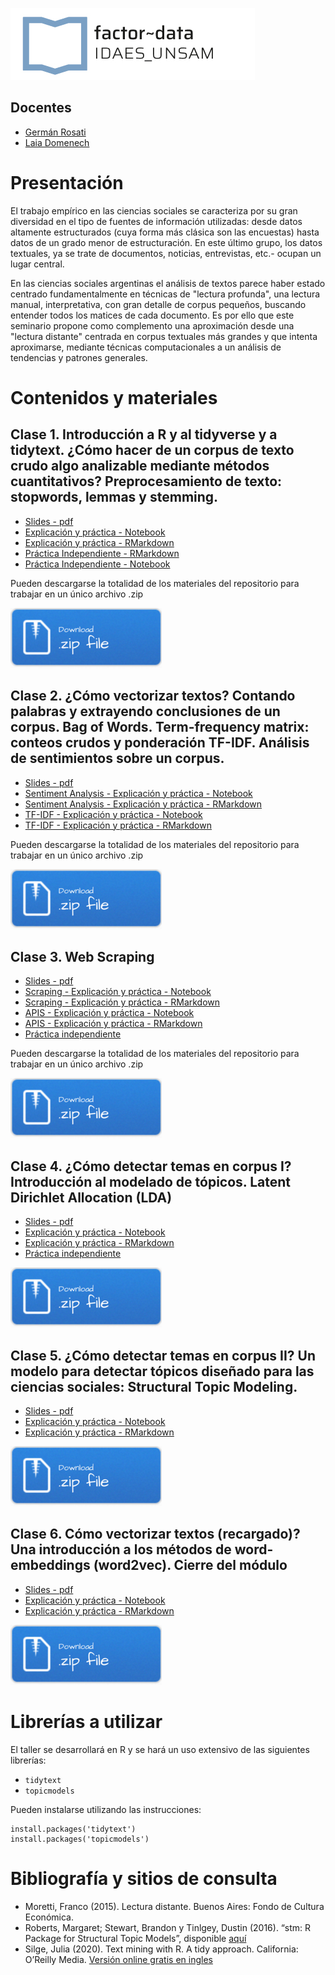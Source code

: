 ![](/imgs/logo-factor-data-solo.jpg)

## Docentes

- [Germán Rosati](https://gefero.github.io/)
- [Laia Domenech]()

# Presentación
El trabajo empírico en las ciencias sociales se caracteriza por su gran diversidad en el tipo de fuentes de información utilizadas: desde datos altamente estructurados (cuya forma más clásica son las encuestas) hasta datos de un grado menor de estructuración. En este último grupo, los datos textuales, ya se trate de documentos, noticias, entrevistas, etc.- ocupan un lugar central.

En las ciencias sociales argentinas el análisis de textos parece haber estado centrado fundamentalmente en técnicas de "lectura profunda", una lectura manual, interpretativa, con gran detalle de corpus pequeños, buscando entender todos los matices de cada documento. Es por ello que este seminario propone como complemento una aproximación desde una "lectura distante" centrada en corpus textuales más grandes y que intenta aproximarse, mediante técnicas computacionales a un análisis de tendencias y patrones generales.


# Contenidos y materiales
## Clase 1. Introducción a R y al tidyverse y a tidytext. ¿Cómo hacer de un corpus de texto crudo algo analizable mediante métodos cuantitativos? Preprocesamiento de texto: stopwords, lemmas y stemming. 

- [Slides - pdf](/clase1/DIPLO_TM_Clase_1.pdf)
- [Explicación y práctica - Notebook](/clase1/notebooks/clase_1.nb.html)
- [Explicación y práctica - RMarkdown](/clase1/notebooks/clase_1.Rmd)
- [Práctica Independiente - RMarkdown](/clase1/notebooks/practica_clase_1.Rmd)
- [Práctica Independiente - Notebook](/clase1/notebooks/practica_clase_1.nb.html)

Pueden descargarse la totalidad de los materiales del repositorio para trabajar en un único archivo .zip

[![](imgs/Download.png)](clase1.zip)


## Clase 2. ¿Cómo vectorizar textos? Contando palabras y extrayendo conclusiones de un corpus. Bag of Words. Term-frequency matrix: conteos crudos y ponderación TF-IDF. Análisis de sentimientos sobre un corpus. 

- [Slides - pdf](/clase2/DIPLO_TM_Clase_2.pdf)
- [Sentiment Analysis - Explicación y práctica - Notebook](/clase2/notebooks/2_sentimient_analysis.nb.html)
- [Sentiment Analysis - Explicación y práctica - RMarkdown](/clase2/notebooks/2_sentimient_analysis.Rmd)
- [TF-IDF - Explicación y práctica - Notebook](/clase2/notebooks/21_tfidf.nb.html)
- [TF-IDF - Explicación y práctica - RMarkdown](/clase2/notebooks/21_tfidf.Rmd)


Pueden descargarse la totalidad de los materiales del repositorio para trabajar en un único archivo .zip

[![](imgs/Download.png)](clase2.zip)


## Clase 3. Web Scraping

- [Slides - pdf](/clase3/DIPLO_TM_Clase_3.pdf)
- [Scraping - Explicación y práctica - Notebook](/clase3/notebooks/3_clase.nb.html)
- [Scraping - Explicación y práctica - RMarkdown](/clase3/notebooks/3_clase.Rmd)
- [APIS - Explicación y práctica - Notebook](/clase3/notebooks/APIs.nb.html)
- [APIS - Explicación y práctica - RMarkdown](/clase3/notebooks/APIs.Rmd)
- [Práctica independiente](/clase3/notebooks/3_practica_independiente.Rmd)

Pueden descargarse la totalidad de los materiales del repositorio para trabajar en un único archivo .zip

[![](imgs/Download.png)](clase3.zip)

## Clase 4. ¿Cómo detectar temas en corpus I? Introducción al modelado de tópicos. Latent Dirichlet Allocation (LDA)

- [Slides - pdf](/clase4/DIPLO_TM_Clase_4.pdf)
- [Explicación y práctica - Notebook](/clase4/notebooks/4_topic_modeling_LDA.nb.html)
- [Explicación y práctica - RMarkdown](/clase4/notebooks/4_topic_modeling_LDA.Rmd)
- [Práctica independiente](/clase4/notebooks/4_practica_independiente.nb.html)

[![](imgs/Download.png)](clase4.zip)


## Clase 5. ¿Cómo detectar temas en corpus II? Un modelo para detectar tópicos diseñado para las ciencias sociales: Structural Topic Modeling.

- [Slides - pdf](/clase5/DIPLO_TM_Clase_5.pdf)
- [Explicación y práctica - Notebook](/clase5/notebooks/5_topic_modeling_STM.nb.html)
- [Explicación y práctica - RMarkdown](/clase5/notebooks/5_topic_modeling_STM.Rmd)

[![](imgs/Download.png)](clase5.zip)

## Clase 6. Cómo vectorizar textos (recargado)? Una introducción a los métodos de word-embeddings (word2vec). Cierre del módulo

- [Slides - pdf](/clase6/DIPLO_TM_Clase_5.pdf)
- [Explicación y práctica - Notebook](/clase6/notebooks/6_word2vec.nb.nb.html)
- [Explicación y práctica - RMarkdown](/clase6/notebooks/6_word2vec.nb.Rmd)

[![](imgs/Download.png)](clase6.zip)

# Librerías a utilizar
El taller se desarrollará en R y se hará un uso extensivo de las siguientes librerías:

- `tidytext`
- `topicmodels`

Pueden instalarse utilizando las instrucciones:

```{r}
install.packages('tidytext')
install.packages('topicmodels') 
```


# Bibliografía y sitios de consulta

- Moretti, Franco (2015). Lectura distante. Buenos Aires: Fondo de Cultura Económica.
- Roberts, Margaret; Stewart, Brandon y Tinlgey, Dustin (2016). “stm: R Package for Structural Topic Models”, disponible [aquí](https://cran.r-project.org/web/packages/stm/vignettes/stmVignette.pdf)
- Silge, Julia (2020). Text mining with R. A tidy approach. California: O’Reilly Media. [Versión online gratis en ingles](https://www.tidytextmining.com/) 


